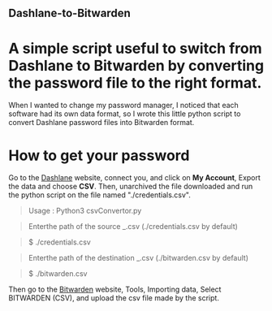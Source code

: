 ## Dashlane-to-Bitwarden
# A simple script useful to switch from Dashlane to Bitwarden by converting the password file to the right format.
When I wanted to change my password manager, I noticed that each software had its own data format, so I wrote this little python script to convert Dashlane password files into Bitwarden format.

# How to get your password
Go to the [Dashlane](https://www.dashlane.com/)  website, connect you, and click on **My Account**, Export the data and choose **CSV**.
Then, unarchived the file downloaded and run the python script on the file named "./credentials.csv". 


> Usage : Python3 csvConvertor.py
 <!-- \n -->
> Enterthe path of the source _.csv (./credentials.csv by default) 
 <!-- \n -->
> $ ./credentials.csv
 <!-- \n -->
> Enterthe path of the destination _.csv (./bitwarden.csv by default)
 <!-- \n -->
> $ ./bitwarden.csv

Then go to the [Bitwarden](bitwarden.com) website, Tools, Importing data, Select BITWARDEN (CSV), and upload the csv file made by the script.

